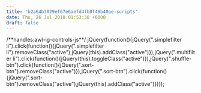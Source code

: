 ```yaml
---
title: 'b2a64b3029ef67e6aefd4fb0f49b40ae-scripts'
date: Thu, 26 Jul 2018 01:53:38 +0000
draft: false
---
```


/\*\*handles:awl-ig-controls-js\*\*/ jQuery(function(){jQuery(".simplefilter li").click(function(){jQuery(".simplefilter li").removeClass("active"),jQuery(this).addClass("active")}),jQuery(".multifilter li").click(function(){jQuery(this).toggleClass("active")}),jQuery(".shuffle-btn").click(function(){jQuery(".sort-btn").removeClass("active")}),jQuery(".sort-btn").click(function(){jQuery(".sort-btn").removeClass("active"),jQuery(this).addClass("active")})});